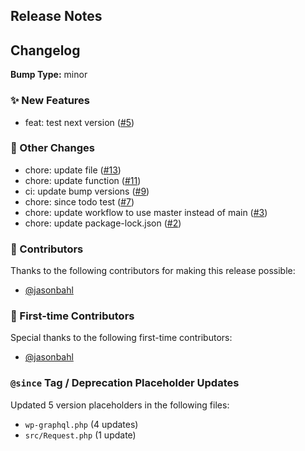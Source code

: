 ## Release Notes

## Changelog

**Bump Type:** minor

### ✨ New Features
- feat: test next version ([#5](https://github.com/wp-graphql/wpgql-worfklow-tests/pull/5))

### 🔄 Other Changes
- chore: update file ([#13](https://github.com/wp-graphql/wpgql-worfklow-tests/pull/13))
- chore: update function ([#11](https://github.com/wp-graphql/wpgql-worfklow-tests/pull/11))
- ci: update bump versions ([#9](https://github.com/wp-graphql/wpgql-worfklow-tests/pull/9))
- chore: since todo test ([#7](https://github.com/wp-graphql/wpgql-worfklow-tests/pull/7))
- chore: update workflow to use master instead of main ([#3](https://github.com/wp-graphql/wpgql-worfklow-tests/pull/3))
- chore: update package-lock.json ([#2](https://github.com/wp-graphql/wpgql-worfklow-tests/pull/2))

### 👏 Contributors

Thanks to the following contributors for making this release possible:

- [@jasonbahl](https://github.com/jasonbahl)

### 🎉 First-time Contributors

Special thanks to the following first-time contributors:

- [@jasonbahl](https://github.com/jasonbahl)

### `@since` Tag / Deprecation Placeholder Updates

Updated 5 version placeholders in the following files:

* `wp-graphql.php` (4 updates)
* `src/Request.php` (1 update)
